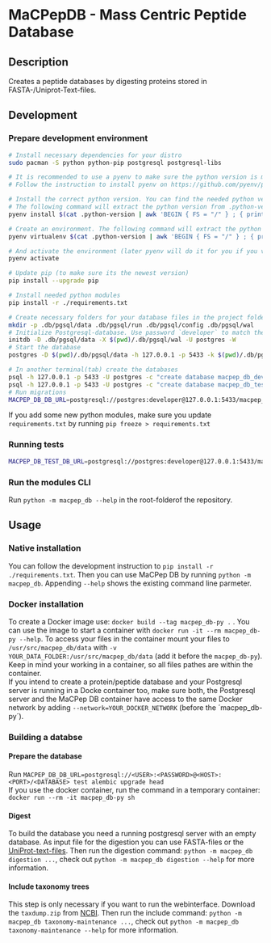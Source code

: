 # MaCPepDB - Mass Centric Peptide Database

## Description
Creates a peptide databases by digesting proteins stored in FASTA-/Uniprot-Text-files. 

## Development
### Prepare development environment
```bash
# Install necessary dependencies for your distro
sudo pacman -S python python-pip postgresql postgresql-libs

# It is recommended to use a pyenv to make sure the python version is matching
# Follow the instruction to install pyenv on https://github.com/pyenv/pyenv#installation

# Install the correct python version. You can find the needed python version in .python-version at the beginning of the string (.python-version contains the actual name of the python environment).
# The following command will extract the python version from .python-version for you and install it
pyenv install $(cat .python-version | awk 'BEGIN { FS = "/" } ; { print $1 }')

# Create an environment. The following command will extract the python version and environment name from .python-version for you and install it
pyenv virtualenv $(cat .python-version | awk 'BEGIN { FS = "/" } ; { print $1 }') $(cat .python-version | awk 'BEGIN { FS = "/" } ; { print $3 }')

# And activate the environment (later pyenv will do it for you if you visit a folder with a .python-version file)
pyenv activate

# Update pip (to make sure its the newest version)
pip install --upgrade pip

# Install needed python modules
pip install -r ./requirements.txt

# Create necessary folders for your database files in the project folder. This folder are already ignored by GIT.
mkdir -p .db/pgsql/data .db/pgsql/run .db/pgsql/config .db/pgsql/wal
# Initialize Postgresql-database. Use password `developer` to match the existing Procfile for Foreman.
initdb -D .db/pgsql/data -X $(pwd)/.db/pgsql/wal -U postgres -W
# Start the database
postgres -D $(pwd)/.db/pgsql/data -h 127.0.0.1 -p 5433 -k $(pwd)/.db/pgsql/run

# In another terminal(tab) create the databases
psql -h 127.0.0.1 -p 5433 -U postgres -c "create database macpep_db_dev;"
psql -h 127.0.0.1 -p 5433 -U postgres -c "create database macpep_db_test;"
# Run migrations
MACPEP_DB_DB_URL=postgresql://postgres:developer@127.0.0.1:5433/macpep_db_test alembic upgrade head
```

If you add some new python modules, make sure you update `requirements.txt` by running `pip freeze > requirements.txt`

### Running tests
```bash
MACPEP_DB_TEST_DB_URL=postgresql://postgres:developer@127.0.0.1:5433/macpep_db_test python -m unittest tests/*_test_case.py
```
### Run the modules CLI
Run `python -m macpep_db --help` in the root-folderof the repository.

## Usage

### Native installation
You can follow the development instruction to `pip install -r ./requirements.txt`. Then you can use MaCPep DB by running `python -m macpep_db`. 
Appending `--help` shows the existing command line parmeter.

### Docker installation
To create a Docker image use: `docker build --tag macpep_db-py .` . You can use the image to start a container with
`docker run -it --rm macpep_db-py --help`.
To access your files in the container mount your files to `/usr/src/macpep_db/data` with `-v YOUR_DATA_FOLDER:/usr/src/macpep_db/data` (add it before the `macpep_db-py`). Keep in mind your working in a container, so all files pathes are within the container.   
If you intend to create a protein/peptide database and your Postgresql server is running in a Docke container too, make sure both, the  Postgresql server and the MaCPep DB container have access to the same Docker network by adding `--network=YOUR_DOCKER_NETWORK` (before the ´macpep_db-py´).

### Building a databse
#### Prepare the database
Run `MACPEP_DB_DB_URL=postgresql://<USER>:<PASSWORD>@<HOST>:<PORT>/<DATABASE> test alembic upgrade head`    
If you use the docker container, run the command in a temporary container: `docker run --rm -it macpep_db-py sh`

#### Digest
To build the database you need a running postgresql server with an empty database. As input file for the digestion you can use FASTA-files or the [UniProt-text-files](https://www.uniprot.org/docs/userman.htm#linetypes). Then run the digestion command: `python -m macpep_db digestion ...`, check out `python -m macpep_db digestion --help` for more information.

#### Include taxonomy trees
This step is only necessary if you want to run the webinterface. Download the `taxdump.zip` from [NCBI](https://ftp.ncbi.nih.gov/pub/taxonomy/). Then run the include command: `python -m macpep_db taxonomy-maintenance ...`, check out `python -m macpep_db taxonomy-maintenance --help` for more information.
